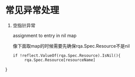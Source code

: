 # 常见异常处理

1. 空指针异常

   assignment to entry in nil map

   像下面取map的时候需要先确保rqa.Spec.Resource不是nil

   ```
   if !reflect.ValueOf(rqa.Spec.Resource).IsNil(){
     	rqa.Spec.Resource[resourceName]
}
   ```

